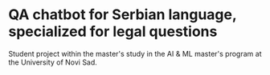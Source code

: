 # QA chatbot for Serbian language, specialized for legal questions

Student project within the master's study in the AI ​​& ML master's program at the University of Novi Sad.
